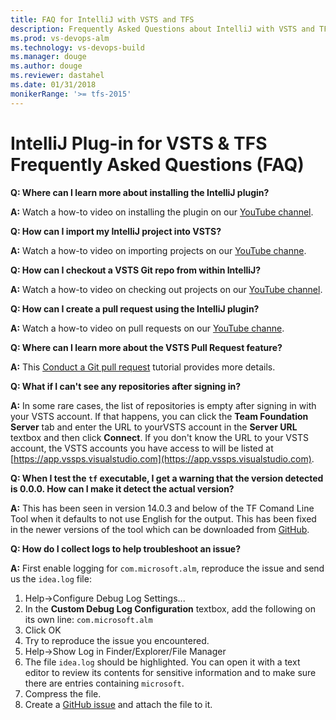 ```yaml
---
title: FAQ for IntelliJ with VSTS and TFS
description: Frequently Asked Questions about IntelliJ with VSTS and TFS
ms.prod: vs-devops-alm
ms.technology: vs-devops-build 
ms.manager: douge
ms.author: douge
ms.reviewer: dastahel
ms.date: 01/31/2018
monikerRange: '>= tfs-2015'
---
```



# IntelliJ Plug-in for VSTS & TFS Frequently Asked Questions (FAQ)

**Q: Where can I learn more about installing the IntelliJ plugin?**

**A:** Watch a how-to video on installing the plugin on our [YouTube channel](https://www.youtube.com/watch?v=vhDNLyMsXGk).

**Q: How can I import my IntelliJ project into VSTS?**

**A:** Watch a how-to video on importing projects on our [YouTube channe](https://www.youtube.com/watch?v=D7bpC6KwrA4).

**Q: How can I checkout a VSTS Git repo from within IntelliJ?**

**A:** Watch a how-to video on checking out projects on our [YouTube channel](https://www.youtube.com/watch?v=dzGVkna-Nzs).

**Q: How can I create a pull request using the IntelliJ plugin?**

**A:** Watch a how-to video on pull requests on our [YouTube channe](https://www.youtube.com/watch?v=lcSXH23xrY8).

**Q: Where can I learn more about the VSTS Pull Request feature?**

**A:** This [Conduct a Git pull request](/vsts/git/tutorial/pullrequest) tutorial provides more details.

**Q: What if I can't see any repositories after signing in?**

**A:** In some rare cases, the list of repositories is empty after signing in with your VSTS account.  If that happens, you can click the **Team Foundation Server** tab and enter the URL to yourVSTS account in the **Server URL** textbox and then click **Connect**.  If you don't know the URL to your VSTS account, the VSTS accounts you have access to will be listed at [https://app.vssps.visualstudio.com](https://app.vssps.visualstudio.com).

**Q: When I test the `tf` executable, I get a warning that the version detected is 0.0.0. How can I make it detect the actual version?**

**A:** This has been seen in version 14.0.3 and below of the TF Comand Line Tool when it defaults to not use English for the output. This has been fixed in the newer versions of the tool which can be downloaded from [GitHub](https://github.com/Microsoft/team-explorer-everywhere/releases).

**Q: How do I collect logs to help troubleshoot an issue?**

**A:** First enable logging for `com.microsoft.alm`, reproduce the issue and send us the `idea.log` file:
1. Help->Configure Debug Log Settings...
2. In the **Custom Debug Log Configuration** textbox, add the following on its own line:
    `com.microsoft.alm`
3. Click OK
4. Try to reproduce the issue you encountered.
5. Help->Show Log in Finder/Explorer/File Manager
6. The file `idea.log` should be highlighted.  You can open it with a text editor to review its contents for sensitive information and to make sure there are entries containing `microsoft`.
7. Compress the file.
8. Create a [GitHub issue](https://github.com/Microsoft/vso-intellij/issues/new) and attach the file to it.
